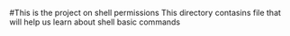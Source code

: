 #This is the project on shell permissions
This directory contasins file that will help us learn about shell basic commands
